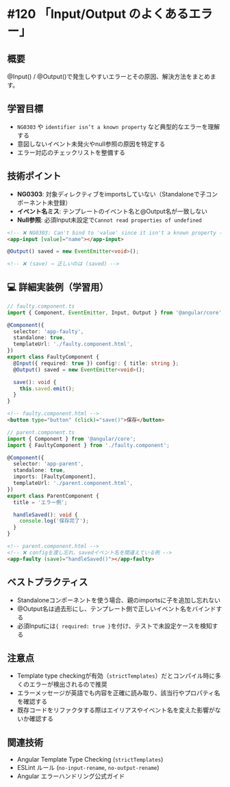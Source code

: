 # #120 「Input/Output のよくあるエラー」

## 概要
@Input() / @Output()で発生しやすいエラーとその原因、解決方法をまとめます。

## 学習目標
- `NG0303` や `identifier isn’t a known property` など典型的なエラーを理解する
- 意図しないイベント未発火やnull参照の原因を特定する
- エラー対応のチェックリストを整備する

## 技術ポイント
- **NG0303**: 対象ディレクティブをimportsしていない（Standaloneで子コンポーネント未登録）
- **イベント名ミス**: テンプレートのイベント名と@Output名が一致しない
- **Null参照**: 必須Input未設定で`Cannot read properties of undefined`

```html
<!-- ❌ NG0303: Can't bind to 'value' since it isn't a known property -->
<app-input [value]="name"></app-input>
```

```typescript
@Output() saved = new EventEmitter<void>();
```

```html
<!-- ❌ (save) → 正しいのは (saved) -->
```

## 💻 詳細実装例（学習用）
```typescript
// faulty.component.ts
import { Component, EventEmitter, Input, Output } from '@angular/core';

@Component({
  selector: 'app-faulty',
  standalone: true,
  templateUrl: './faulty.component.html',
})
export class FaultyComponent {
  @Input({ required: true }) config!: { title: string };
  @Output() saved = new EventEmitter<void>();

  save(): void {
    this.saved.emit();
  }
}
```

```html
<!-- faulty.component.html -->
<button type="button" (click)="save()">保存</button>
```

```typescript
// parent.component.ts
import { Component } from '@angular/core';
import { FaultyComponent } from './faulty.component';

@Component({
  selector: 'app-parent',
  standalone: true,
  imports: [FaultyComponent],
  templateUrl: './parent.component.html',
})
export class ParentComponent {
  title = 'エラー例';

  handleSaved(): void {
    console.log('保存完了');
  }
}
```

```html
<!-- parent.component.html -->
<!-- ❌ configを渡し忘れ、savedイベント名を間違えている例 -->
<app-faulty (save)="handleSaved()"></app-faulty>
```

## ベストプラクティス
- Standaloneコンポーネントを使う場合、親のimportsに子を追加し忘れない
- @Output名は過去形にし、テンプレート側で正しいイベント名をバインドする
- 必須Inputには`{ required: true }`を付け、テストで未設定ケースを検知する

## 注意点
- Template type checkingが有効（`strictTemplates`）だとコンパイル時に多くのエラーが検出されるので推奨
- エラーメッセージが英語でも内容を正確に読み取り、該当行やプロパティ名を確認する
- 既存コードをリファクタする際はエイリアスやイベント名を変えた影響がないか確認する

## 関連技術
- Angular Template Type Checking (`strictTemplates`)
- ESLint ルール (`no-input-rename`, `no-output-rename`)
- Angular エラーハンドリング公式ガイド
